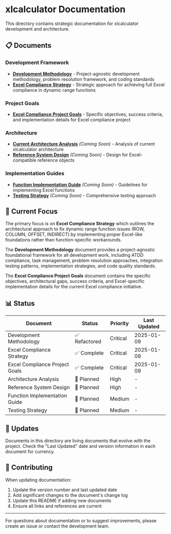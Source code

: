 # xlcalculator Documentation

This directory contains strategic documentation for xlcalculator development and architecture.

## 📋 Documents

### Development Framework
- **[Development Methodology](DEVELOPMENT_METHODOLOGY.md)** - Project-agnostic development methodology, problem resolution framework, and coding standards
- **[Excel Compliance Strategy](EXCEL_COMPLIANCE_STRATEGY.md)** - Strategic approach for achieving full Excel compliance in dynamic range functions

### Project Goals
- **[Excel Compliance Project Goals](PROJECT_GOALS_EXCEL_COMPLIANCE.md)** - Specific objectives, success criteria, and implementation details for Excel compliance project

### Architecture
- **[Current Architecture Analysis](ARCHITECTURE_ANALYSIS.md)** *(Coming Soon)* - Analysis of current xlcalculator architecture
- **[Reference System Design](REFERENCE_SYSTEM_DESIGN.md)** *(Coming Soon)* - Design for Excel-compatible reference objects

### Implementation Guides
- **[Function Implementation Guide](FUNCTION_IMPLEMENTATION_GUIDE.md)** *(Coming Soon)* - Guidelines for implementing Excel functions
- **[Testing Strategy](TESTING_STRATEGY.md)** *(Coming Soon)* - Comprehensive testing approach

## 🎯 Current Focus

The primary focus is on **Excel Compliance Strategy** which outlines the architectural approach to fix dynamic range function issues (ROW, COLUMN, OFFSET, INDIRECT) by implementing proper Excel-like foundations rather than function-specific workarounds.

The **Development Methodology** document provides a project-agnostic foundational framework for all development work, including ATDD compliance, task management, problem resolution approaches, integration testing patterns, implementation strategies, and code quality standards.

The **Excel Compliance Project Goals** document contains the specific objectives, architectural gaps, success criteria, and Excel-specific implementation details for the current Excel compliance initiative.

## 📊 Status

| Document | Status | Priority | Last Updated |
|----------|--------|----------|--------------|
| Development Methodology | ✅ Refactored | Critical | 2025-01-09 |
| Excel Compliance Strategy | ✅ Complete | Critical | 2025-01-09 |
| Excel Compliance Project Goals | ✅ Complete | Critical | 2025-01-09 |
| Architecture Analysis | 📝 Planned | High | - |
| Reference System Design | 📝 Planned | High | - |
| Function Implementation Guide | 📝 Planned | Medium | - |
| Testing Strategy | 📝 Planned | Medium | - |

## 🔄 Updates

Documents in this directory are living documents that evolve with the project. Check the "Last Updated" date and version information in each document for currency.

## 🤝 Contributing

When updating documentation:
1. Update the version number and last updated date
2. Add significant changes to the document's change log
3. Update this README if adding new documents
4. Ensure all links and references are current

---

For questions about documentation or to suggest improvements, please create an issue or contact the development team.